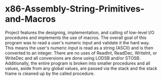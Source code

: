# x86-Assembly-String-Primitives-and-Macros
Project features the designing, implementation, and calling of low-level I/O procedures and implements the use of macros. The overall goal of this program was to read a user's numeric input and validate it the hard way. This means the user's numeric input is read as a string (ASCII) and is then converted to an integer. There are no uses of ReadInt, ReadDec, WriteInt, or WriteDec and all conversions are done using LODSB and/or STOSB. Additionally, the entire program is broken into smaller procedures and all values, aside from any global values, are passed via the stack and the stack frame is cleaned up by the called procedure. 
